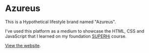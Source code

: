 # Azureus
This is a Hypothetical lifestyle brand named "Azureus". 

I've used this platform as a medium to showcase the HTML, CSS and JavaScript that I learned on my foundation [SUPERHi](https://www.superhi.com/) course. 

[View the website](http://azureus.superhi.com/). 
